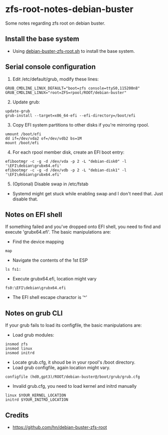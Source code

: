# zfs-root-notes-debian-buster
Some notes regarding zfs root on debian buster.

## Install the base system

* Using [debian-buster-zfs-root.sh](https://github.com/hn/debian-buster-zfs-root/blob/master/debian-buster-zfs-root.sh) to install the base system.


## Serial console configuration

1. Edit /etc/default/grub, modify these lines:
```
GRUB_CMDLINE_LINUX_DEFAULT="boot=zfs console=ttyS0,115200n8"
GRUB_CMDLINE_LINUX="root=ZFS=rpool/ROOT/debian-buster"
```
2. Update grub:

```
update-grub
grub-install --target=x86_64-efi --efi-directory=/boot/efi
```
3. Copy EFI system partitions to other disks if you're mirroring rpool.
```
umount /boot/efi
dd if=/dev/vda2 of=/dev/vdb2 bs=1M
mount /boot/efi
```
4. For each rpool member disk, create an EFI boot entry:
```
efibootmgr -c -g -d /dev/vda -p 2 -L "debian-disk0" -l '\EFI\debian\grubx64.efi'
efibootmgr -c -g -d /dev/vdb -p 2 -L "debian-disk1" -l '\EFI\debian\grubx64.efi'
```
5. (Optional) Disable swap in /etc/fstab
- Systemd might get stuck while enabling swap and I don't need that. Just disable that.

## Notes on EFI shell
If something failed and you've dropped onto EFI shell, you need to find and execute 'grubx64.efi'. The basic manipulations are:
- Find the device mapping
```
map
```
- Navigate the contents of the 1st ESP
```
ls fs1:
```
- Execute grubx64.efi, location might vary
```
fs0:\EFI\debian\grubx64.efi
```
- The EFI shell escape charactor is '^'


## Notes on grub CLI

If your grub fails to load its configfile, the basic manipulations are:

- Load grub modules:
```
insmod zfs
insmod linux
insmod initrd
```

- Locate grub.cfg, it shoud be in your rpool's /boot directory.
- Load grub configfile, again location might vary.
```
configfile (hd0,gpt3)/ROOT/debian-buster@/boot/grub/grub.cfg
```
- Invalid grub.cfg, you need to load kernel and initrd manually

```
linux $YOUR_KERNEL_LOCATION
initrd $YOUR_INITRD_LOCATION
```

## Credits

* https://github.com/hn/debian-buster-zfs-root
